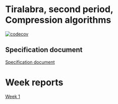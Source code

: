 # Tiralabra, second period, Compression algorithms

[![codecov](https://codecov.io/gh/HegePI/tiralabra-p2-compression-algorithms/branch/master/graph/badge.svg?token=S2vPQBn3rW)](https://codecov.io/gh/HegePI/tiralabra-p2-compression-algorithms/)


## Specification document
[Specification document](https://github.com/HegePI/tiralabra-p2-compression-algorithms/blob/master/doc/specDoc.md)


# Week reports

[Week 1](https://github.com/HegePI/tiralabra-p2-compression-algorithms/blob/master/doc/weekReports/week1.md)
